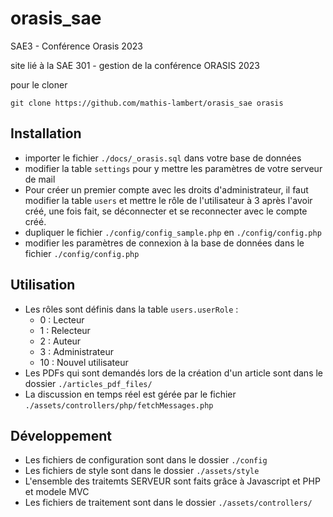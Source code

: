 # orasis_sae

SAE3 - Conférence Orasis 2023

site lié à la SAE 301 - gestion de la conférence ORASIS 2023

pour le cloner

```shell
git clone https://github.com/mathis-lambert/orasis_sae orasis
```

## Installation
- importer le fichier `./docs/_orasis.sql` dans votre base de données
- modifier la table `settings` pour y mettre les paramètres de votre serveur de mail
- Pour créer un premier compte avec les droits d'administrateur, il faut modifier la table `users` et mettre le rôle de l'utilisateur à 3 après l'avoir créé, une fois fait, se déconnecter et se reconnecter avec le compte créé.
- dupliquer le fichier `./config/config_sample.php` en `./config/config.php`
- modifier les paramètres de connexion à la base de données dans le fichier `./config/config.php`

## Utilisation
- Les rôles sont définis dans la table `users.userRole` :
    - 0 : Lecteur
    - 1 : Relecteur
    - 2 : Auteur
    - 3 : Administrateur
    - 10 : Nouvel utilisateur
- Les PDFs qui sont demandés lors de la création d'un article sont dans le dossier `./articles_pdf_files/`
- La discussion en temps réel est gérée par le fichier `./assets/controllers/php/fetchMessages.php`

## Développement
- Les fichiers de configuration sont dans le dossier `./config`
- Les fichiers de style sont dans le dossier `./assets/style`
- L'ensemble des traitemts SERVEUR sont faits grâce à Javascript et PHP et modele MVC
- Les fichiers de traitement sont dans le dossier `./assets/controllers/`

